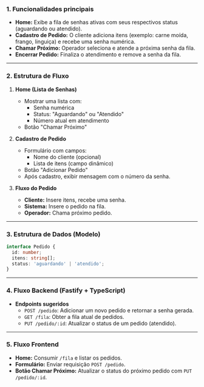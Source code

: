 ### **1. Funcionalidades principais**
- **Home:** Exibe a fila de senhas ativas com seus respectivos status (aguardando ou atendido).
- **Cadastro de Pedido:** O cliente adiciona itens (exemplo: carne moída, frango, linguiça) e recebe uma senha numérica.
- **Chamar Próximo:** Operador seleciona e atende a próxima senha da fila.
- **Encerrar Pedido:** Finaliza o atendimento e remove a senha da fila.

---

### **2. Estrutura de Fluxo**
1. **Home (Lista de Senhas)**
   - Mostrar uma lista com:
     - Senha numérica
     - Status: "Aguardando" ou "Atendido"
     - Número atual em atendimento
   - Botão "Chamar Próximo"

2. **Cadastro de Pedido**
   - Formulário com campos:
     - Nome do cliente (opcional)
     - Lista de itens (campo dinâmico)
   - Botão "Adicionar Pedido"
   - Após cadastro, exibir mensagem com o número da senha.

3. **Fluxo do Pedido**
   - **Cliente:** Insere itens, recebe uma senha.
   - **Sistema:** Insere o pedido na fila.
   - **Operador:** Chama próximo pedido.

---

### **3. Estrutura de Dados (Modelo)**
```typescript
interface Pedido {
  id: number;
  itens: string[];
  status: 'aguardando' | 'atendido';
}
```

---

### **4. Fluxo Backend (Fastify + TypeScript)**
- **Endpoints sugeridos**
  - `POST /pedido`: Adicionar um novo pedido e retornar a senha gerada.
  - `GET /fila`: Obter a fila atual de pedidos.
  - `PUT /pedido/:id`: Atualizar o status de um pedido (atendido).

---

### **5. Fluxo Frontend**
- **Home:** Consumir `/fila` e listar os pedidos.
- **Formulário:** Enviar requisição `POST /pedido`.
- **Botão Chamar Próximo:** Atualizar o status do próximo pedido com `PUT /pedido/:id`.
